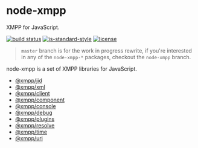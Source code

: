 # node-xmpp

XMPP for JavaScript.

[![build status](https://img.shields.io/travis/node-xmpp/node-xmpp/master.svg?maxAge=2592000&style=flat-square)](https://travis-ci.org/node-xmpp/node-xmpp/branches)
[![js-standard-style](https://img.shields.io/badge/code%20style-standard-brightgreen.svg?maxAge=2592000&style=flat-square)](http://standardjs.com/)
[![license](https://img.shields.io/github/license/node-xmpp/node-xmpp.svg?maxAge=2592000&style=flat-square)](https://raw.githubusercontent.com/node-xmpp/node-xmpp/master/LICENSE)

> `master` branch is for the work in progress rewrite, if you're interested in any of the `node-xmpp-*` packages, checkout the `node-xmpp` branch.

node-xmpp is a set of XMPP libraries for JavaScript.

- [@xmpp/jid](https://github.com/node-xmpp/node-xmpp/tree/master/packages/jid)
- [@xmpp/xml](https://github.com/node-xmpp/node-xmpp/tree/master/packages/xml)
- [@xmpp/client](https://github.com/node-xmpp/node-xmpp/tree/master/packages/client)
- [@xmpp/component](https://github.com/node-xmpp/node-xmpp/tree/master/packages/component)
- [@xmpp/console](https://github.com/node-xmpp/node-xmpp/tree/master/packages/console)
- [@xmpp/debug](https://github.com/node-xmpp/node-xmpp/tree/master/packages/debug)
- [@xmpp/plugins](https://github.com/node-xmpp/node-xmpp/tree/master/packages/plugins)
- [@xmpp/resolve](https://github.com/node-xmpp/node-xmpp/tree/master/packages/resolve)
- [@xmpp/time](https://github.com/node-xmpp/node-xmpp/tree/master/packages/time)
- [@xmpp/uri](https://github.com/node-xmpp/node-xmpp/tree/master/packages/uri)
